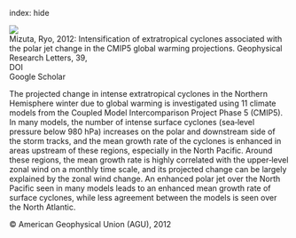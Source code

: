 index: hide

<div class="Citation">
    <div class="Citation-thumb CitationThumb-linked"  data-href="https://doi.org/10.1029/2012gl053032">
      <img src="https://static.claimspace.cloud/climate-study-static/refs/thumbs/14/Mizuta_2012-thumb.png" />
    </div>

  <div class="Citation-body">
    <div class="Citation-text">Mizuta, Ryo, 2012: Intensification of extratropical cyclones associated with the polar jet change in the CMIP5 global warming projections. <span class="Article-journal">Geophysical Research Letters, </span><span class="Article-volume">39, </span></div>
    <div class="Citation-links">
      <div class="CitationLink" data-href="https://doi.org/10.1029/2012gl053032">
        <div class="CitationLink-icon CitationLink-Doi"></div>
        <div class="CitationLink-text">DOI</div>
      </div>
      <div class="CitationLink" data-href="https://scholar.google.com/scholar?q=10.1029/2012gl053032">
        <div class="CitationLink-icon CitationLink-Scholar"></div>
        <div class="CitationLink-text">Google Scholar</div>
      </div>
    </div>
  </div>
</div>

The projected change in intense extratropical cyclones in the Northern Hemisphere winter due to global warming is investigated using 11 climate models from the Coupled Model Intercomparison Project Phase 5 (CMIP5). In many models, the number of intense surface cyclones (sea‐level pressure below 980 hPa) increases on the polar and downstream side of the storm tracks, and the mean growth rate of the cyclones is enhanced in areas upstream of these regions, especially in the North Pacific. Around these regions, the mean growth rate is highly correlated with the upper‐level zonal wind on a monthly time scale, and its projected change can be largely explained by the zonal wind change. An enhanced polar jet over the North Pacific seen in many models leads to an enhanced mean growth rate of surface cyclones, while less agreement between the models is seen over the North Atlantic.

<div class="Citation-copy">
&copy; American Geophysical Union (AGU), 2012
</div>